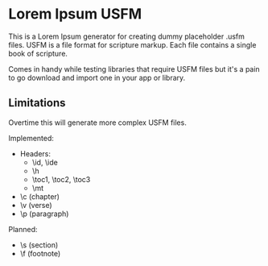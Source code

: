 # Lorem Ipsum USFM

This is a Lorem Ipsum generator for creating dummy placeholder .usfm files. USFM is a file format for scripture markup. Each file contains a single book of scripture.

Comes in handy while testing libraries that require USFM files but it's a pain to go download and import one in your app or library.

## Limitations

Overtime this will generate more complex USFM files.

Implemented:

- Headers:
  - \id, \ide
  - \h
  - \toc1, \toc2, \toc3
  - \mt
- \c (chapter)
- \v (verse)
- \p (paragraph)

Planned:

- \s (section)
- \f (footnote)
